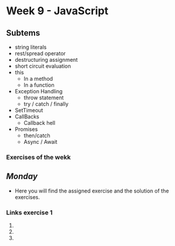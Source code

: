 # Week 9 - JavaScript
## Subtems
+ string literals
+ rest/spread operator
+ destructuring assignment
+ short circuit evaluation
+ this
  - In a method
  - In a function
+ Exception Handling
  - throw statement
  - try / catch / finally
+ SetTimeout
+ CallBacks
  - Callback hell
+ Promises
  - then/catch
  - Async / Await
### Exercises of the wekk
## _Monday_
+ Here you will find the assigned exercise and the solution of the exercises.
### Links exercise 1
1. []()
2. []()
3. []()
